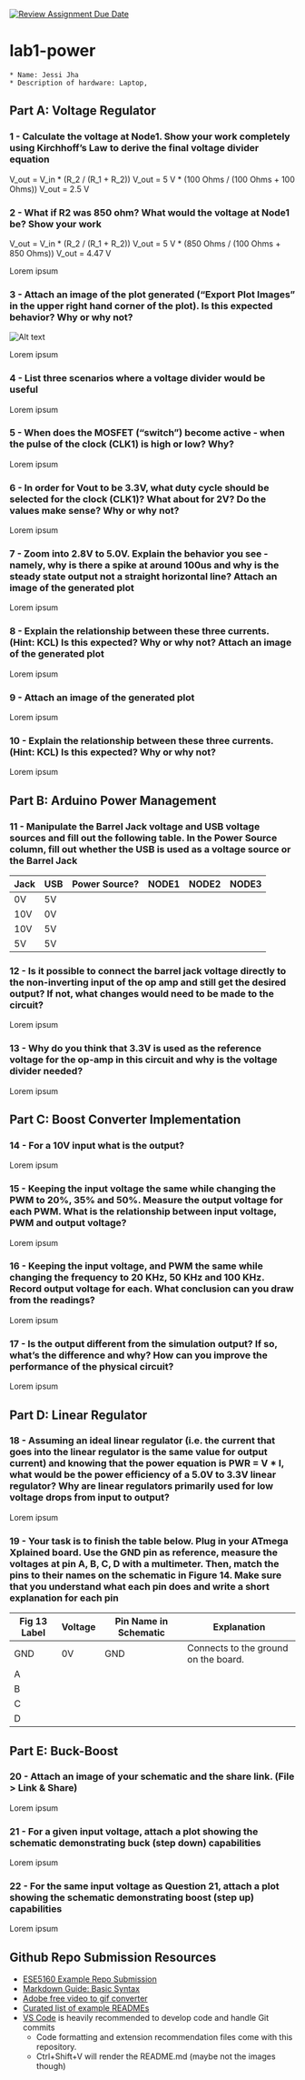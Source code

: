 [![Review Assignment Due Date](https://classroom.github.com/assets/deadline-readme-button-24ddc0f5d75046c5622901739e7c5dd533143b0c8e959d652212380cedb1ea36.svg)](https://classroom.github.com/a/x_MqueB0)
# lab1-power

    * Name: Jessi Jha
    * Description of hardware: Laptop,  

## Part A: Voltage Regulator

### 1 - Calculate the voltage at Node1. Show your work completely using Kirchhoff’s Law to derive the final voltage divider equation

V_out = V_in * (R_2 / (R_1 + R_2))
V_out = 5 V * (100 Ohms / (100 Ohms + 100 Ohms))
V_out = 2.5 V

### 2 - What if R2 was 850 ohm? What would the voltage at Node1 be? Show your work

V_out = V_in * (R_2 / (R_1 + R_2))
V_out = 5 V * (850 Ohms / (100 Ohms + 850 Ohms))
V_out =  4.47 V

Lorem ipsum

### 3 - Attach an image of the plot generated (“Export Plot Images” in the upper right hand corner of the plot). Is this expected behavior? Why or why not?

![Alt text](image.png)

Lorem ipsum

### 4 - List three scenarios where a voltage divider would be useful

Lorem ipsum

### 5 - When does the MOSFET (“switch”) become active - when the pulse of the clock (CLK1) is high or low? Why?

Lorem ipsum

### 6 - In order for Vout to be 3.3V, what duty cycle should be selected for the clock (CLK1)? What about for 2V? Do the values make sense? Why or why not?

Lorem ipsum

### 7 - Zoom into 2.8V to 5.0V. Explain the behavior you see - namely, why is there a spike at around 100us and why is the steady state output not a straight horizontal line? Attach an image of the generated plot

Lorem ipsum

### 8 - Explain the relationship between these three currents. (Hint: KCL) Is this expected? Why or why not? Attach an image of the generated plot

Lorem ipsum

### 9 - Attach an image of the generated plot

Lorem ipsum

### 10 - Explain the relationship between these three currents. (Hint: KCL) Is this expected? Why or why not?

Lorem ipsum

## Part B: Arduino Power Management

### 11 - Manipulate the Barrel Jack voltage and USB voltage sources and fill out the following table. In the Power Source column, fill out whether the USB is used as a voltage source or the Barrel Jack

| **Jack**  | **USB**  | **Power Source?**  | **NODE1**  | **NODE2**  | **NODE3**  |
|---------- |--------- |------------------- |----------- |----------- |----------- |
| 0V        | 5V       |                    |            |            |            |
| 10V       | 0V       |                    |            |            |            |
| 10V       | 5V       |                    |            |            |            |
| 5V        | 5V       |                    |            |            |            |

### 12 - Is it possible to connect the barrel jack voltage directly to the non-inverting input of the op amp and still get the desired output? If not, what changes would need to be made to the circuit?

Lorem ipsum

### 13 - Why do you think that 3.3V is used as the reference voltage for the op-amp in this circuit and why is the voltage divider needed?

Lorem ipsum

## Part C: Boost Converter Implementation

### 14 - For a 10V input what is the output?

Lorem ipsum

### 15 - Keeping the input voltage the same while changing the PWM to 20%, 35% and 50%. Measure the output voltage for each PWM. What is the relationship between input voltage, PWM and output voltage?

Lorem ipsum

### 16 - Keeping the input voltage, and PWM the same while changing the frequency to 20 KHz, 50 KHz and 100 KHz.  Record output voltage for each.  What conclusion can you draw from the readings?

Lorem ipsum

### 17 - Is the output different from the simulation output? If so, what’s the difference and why? How can you improve the performance of the physical circuit?

Lorem ipsum

## Part D: Linear Regulator

### 18 - Assuming an ideal linear regulator (i.e. the current that goes into the linear regulator is the same value for output current)  and knowing that the power equation is PWR = V * I, what would be the power efficiency of a 5.0V to 3.3V linear regulator? Why are linear regulators primarily used for low voltage drops from input to output?

Lorem ipsum

### 19 - Your task is to finish the table below. Plug in your ATmega Xplained board. Use the GND pin as reference, measure the voltages at pin A, B, C, D with a multimeter. Then, match the pins to their names on the schematic in Figure 14. Make sure that you understand what each pin does and write a short explanation for each pin

| **Fig 13 Label**  | **Voltage**  | **Pin Name in Schematic**  | **Explanation**                       |
|------------------ |------------- |--------------------------- |-------------------------------------- |
| GND               | 0V           | GND                        | Connects to the ground on the board.  |
| A                 |              |                            |                                       |
| B                 |              |                            |                                       |
| C                 |              |                            |                                       |
| D                 |              |                            |                                       |

## Part E: Buck-Boost

### 20 - Attach an image of your schematic and the share link. (File > Link & Share)

Lorem ipsum

### 21 - For a given input voltage, attach a plot showing the schematic demonstrating buck (step down) capabilities

Lorem ipsum

### 22 - For the same input voltage as Question 21, attach a plot showing the schematic demonstrating boost (step up) capabilities

Lorem ipsum

## Github Repo Submission Resources

* [ESE5160 Example Repo Submission](https://github.com/ese5160/example-repository-submission)
* [Markdown Guide: Basic Syntax](https://www.markdownguide.org/basic-syntax/)
* [Adobe free video to gif converter](https://www.adobe.com/express/feature/video/convert/video-to-gif)
* [Curated list of example READMEs](https://github.com/matiassingers/awesome-readme)
* [VS Code](https://code.visualstudio.com/) is heavily recommended to develop code and handle Git commits
  * Code formatting and extension recommendation files come with this repository.
  * Ctrl+Shift+V will render the README.md (maybe not the images though)
